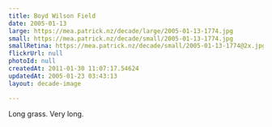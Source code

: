 ```yaml
---
title: Boyd Wilson Field
date: 2005-01-13
large: https://mea.patrick.nz/decade/large/2005-01-13-1774.jpg
small: https://mea.patrick.nz/decade/small/2005-01-13-1774.jpg
smallRetina: https://mea.patrick.nz/decade/small/2005-01-13-1774@2x.jpg
flickrUrl: null
photoId: null
createdAt: 2011-01-30 11:07:17.54624
updatedAt: 2005-01-23 03:43:13
layout: decade-image

---
```

Long grass. Very long.
